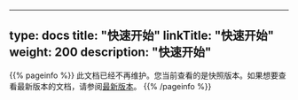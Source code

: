 
---
type: docs
title: "快速开始"
linkTitle: "快速开始"
weight: 200
description: "快速开始"
---

{{% pageinfo %}} 此文档已经不再维护。您当前查看的是快照版本。如果想要查看最新版本的文档，请参阅[最新版本](/zh/docs3-v2/golang-sdk/quickstart/)。
{{% /pageinfo %}}

